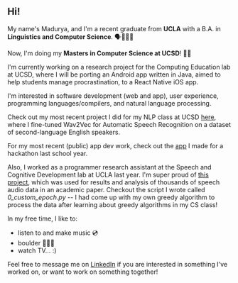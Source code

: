 ## Hi!

My name's Madurya, and I'm a recent graduate from **UCLA** with a B.A. in **Linguistics and Computer Science**. 🗣️👩🏽‍💻

Now, I'm doing my **Masters in Computer Science at UCSD**! 🤖🪼

I'm currently working on a research project for the Computing Education lab at UCSD, where I will be porting an Android app written in Java, aimed to help students manage procrastination, to a React Native iOS app. 

I'm interested in software development (web and app), user experience, programming languages/compilers, and natural language processing. 

Check out my most recent project I did for my NLP class at UCSD [here](https://github.com/3madurya3/cse256_finalproject), where I fine-tuned Wav2Vec for Automatic Speech Recognition on a dataset of second-language English speakers.

For my most recent (public) app dev work, check out the [app](https://github.com/3madurya3/pocketpets) I made for a hackathon last school year.

Also, I worked as a programmer research assistant at the Speech and Cognitive Development lab at UCLA last year. I'm super proud of [this project](https://github.com/megseekosh/everyday_speech/tree/main), which was used for results and analysis of thousands of speech audio data in an academic paper. Checkout the script I wrote called *0_custom_epoch.py* -- I had come up with my own greedy algorithm to process the data after learning about greedy algorithms in my CS class!

In my free time, I like to:
- listen to and make music 💿
- boulder 🧗🏽‍♀️
- watch TV... :)

Feel free to message me on [LinkedIn](https://www.linkedin.com/in/madurya/) if you are interested in something I've worked on, or want to work on something together!

<!--
**3madurya3/3madurya3** is a ✨ _special_ ✨ repository because its `README.md` (this file) appears on your GitHub profile.

Here are some ideas to get you started:

- 🔭 I’m currently working on ...
- 🌱 I’m currently learning ...
- 👯 I’m looking to collaborate on ...
- 🤔 I’m looking for help with ...
- 💬 Ask me about ...
- 📫 How to reach me: ...
- 😄 Pronouns: ...
- ⚡ Fun fact: ...
-->
